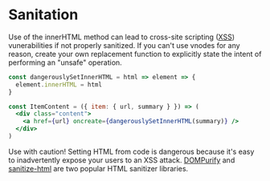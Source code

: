# Sanitation

Use of the innerHTML method can lead to cross-site scripting ([XSS](https://en.wikipedia.org/wiki/Cross-site_scripting)) vunerabilities if not properly sanitized. If you can't use vnodes for any reason, create your own replacement function to explicitly state the intent of performing an "unsafe" operation.

```jsx
const dangerouslySetInnerHTML = html => element => {
  element.innerHTML = html
}

const ItemContent = ({ item: { url, summary } }) => (
  <div class="content">
    <a href={url} oncreate={dangerouslySetInnerHTML(summary)} />
  </div>
)
```

Use with caution! Setting HTML from code is dangerous because it's easy to inadvertently expose your users to an XSS attack. [DOMPurify](https://github.com/cure53/DOMPurify) and [sanitize-html](https://github.com/punkave/sanitize-html) are two popular HTML sanitizer libraries.
